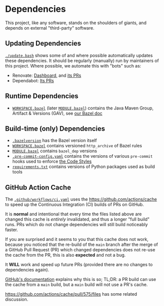 <!--
    SPDX-License-Identifier: Apache-2.0

    Copyright 2023-2025 The Enola <https://enola.dev> Authors

    Licensed under the Apache License, Version 2.0 (the "License");
    you may not use this file except in compliance with the License.
    You may obtain a copy of the License at

        https://www.apache.org/licenses/LICENSE-2.0

    Unless required by applicable law or agreed to in writing, software
    distributed under the License is distributed on an "AS IS" BASIS,
    WITHOUT WARRANTIES OR CONDITIONS OF ANY KIND, either express or implied.
    See the License for the specific language governing permissions and
    limitations under the License.
-->

# Dependencies

This project, like any software, stands on the shoulders of giants, and depends on external "third-party" software.

## Updating Dependencies

[`./update.bash`](//update.bash) shows some of and where possible automatically updates these dependencies.
It should be regularly (manually) run by maintainers of this project. Where possible, we automate this with "bots" such as:

* Renovate: [Dashboard](https://github.com/enola-dev/enola/issues/73), and [its PRs](https://github.com/enola-dev/enola/pulls?q=is%3Apr+author%3Aapp%2Frenovate+)
* Dependabot: [Its PRs](https://github.com/enola-dev/enola/pulls?q=is%3Apr+author%3Aapp%2Fdependabot)

## Runtime Dependencies

* [`WORKSPACE.bazel`](//WORKSPACE.bazel) (later [`MODULE.bazel`](//MODULE.bazel)) contains the Java Maven Group, Artifact & Versions (GAV), see [our Bazel doc](bazel.md)

## Build-time (only) Dependencies

* [`.bazelversion`](//.bazelversion) has the Bazel version itself
* [`WORKSPACE.bazel`](//WORKSPACE.bazel) contains versioned `http_archive` of Bazel rules
* [`MODULE.bazel`](//MODULE.bazel) contains `bazel_dep` versions
* [`.pre-commit-config.yaml`](//.pre-commit-config.yaml) contains the versions of various `pre-commit` hooks used to enforce [the Code Styles](style.md)
* [`requirements.txt`](//requirements.txt) contains versions of Python packages used as build tools

## GitHub Action Cache

The [`.github/workflows/ci.yaml`](//.github/workflows/ci.yaml) uses the
https://github.com/actions/cache to speed up the Continuous Integration (CI) builds of PRs on GitHub.

It is **normal** and intentional that every time the files listed above are changed this cache is _entirely_ invalidated, and thus a longer "full build" runs. PRs which do not change dependencies will still build noticeably faster.

If you are surprised and it seems to you that this cache does not work, because you noticed that the
re-build of the `main` branch after the merge of a GitHub Pull Request (PR) which changed dependencies
does not re-use the cache from the PR, this is also **expected** and not a bug.

It **WILL** work and speed up future PRs (provided there are no changes to dependencies again).

[GitHub's documentation](https://docs.github.com/en/actions/using-workflows/caching-dependencies-to-speed-up-workflows#restrictions-for-accessing-a-cache)
explains why this is so; TL;DR: a PR build can use the cache from a `main` build, but a `main` build will not use a PR's cache.

https://github.com/actions/cache/pull/575/files has some related discussion.

